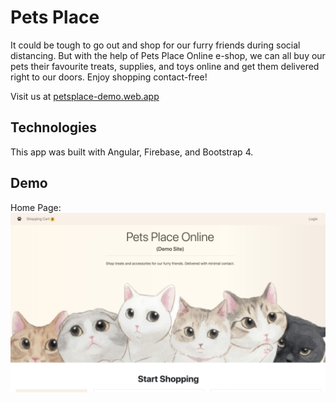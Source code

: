 # Pets Place

It could be tough to go out and shop for our furry friends during social distancing. But with the help of Pets Place Online e-shop, we can all buy our pets their favourite treats, supplies, and toys online and get them delivered right to our doors. Enjoy shopping contact-free!

Visit us at [petsplace-demo.web.app](https://petsplace-demo.web.app)

## Technologies

This app was built with Angular, Firebase, and Bootstrap 4.

## Demo
Home Page:
![](Demo/home_page.png)
